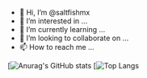 - 👋 Hi, I’m @saltfishmx
- 👀 I’m interested in ...
- 🌱 I’m currently learning ...
- 💞️ I’m looking to collaborate on ...
- 📫 How to reach me ...

<!---
saltfishmx/saltfishmx is a ✨ special ✨ repository because its `README.md` (this file) appears on your GitHub profile.
You can click the Preview link to take a look at your changes.
--->
[![Anurag's GitHub stats](https://github-readme-stats.vercel.app/api?username=saltfishmx&theme=tokyonight&count_private=true&show_icons=true)
[![Top Langs](https://github-readme-stats.vercel.app/api/top-langs/?username=anuraghazra&layout=compact)
